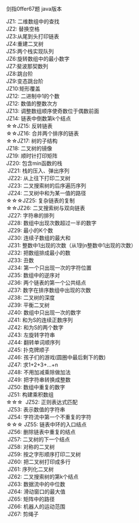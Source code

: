 剑指0ffer67题 java版本

  JZ1: 二维数组中的查找  
  JZ2: 替换空格  
  JZ3:从尾到头打印链表  
  JZ4:重建二叉树  
  JZ5:两个栈实现队列  
  JZ6:旋转数组中的最小数字  
  JZ7:斐波那契数列  
  JZ8:跳台阶  
  JZ9:变态跳台阶  
  JZ10:矩形覆盖  
  JZ12: 二进制中1的个数  
  JZ12: 数值的整数次方  
  JZ13: 调整数组顺序使奇数位于偶数前面  
  JZ14: 链表中倒数第k个结点  
☆☆JZ15: 反转链表  
☆☆JZ16: 合并两个排序的链表  
☆☆JZ17: 树的子结构  
  JZ18: 二叉树的镜像  
  JZ19: 顺时针打印矩阵  
  JZ20: 包含min函数的栈  
  JZ21: 栈的压入、弹出序列  
  JZ22: 从上往下打印二叉树  
  JZ23: 二叉搜索树的后序遍历序列  
  JZ24: 二叉树中和为某一值的路径  
☆☆☆JZ25: 复杂链表的复制  
☆☆JZ26: 二叉搜索树与双向链表  
  JZ27: 字符串的排列  
  JZ28: 数组中出现次数超过一半的数字  
  JZ29: 最小的K个数  
  JZ30: 连续子数组的最大和  
  JZ31: 整数中1出现的次数（从1到n整数中1出现的次数）  
  JZ32: 把数组排成最小的数  
  JZ33: 丑数  
  JZ34: 第一个只出现一次的字符位置  
  JZ35: 数组中的逆序对  
  JZ36: 两个链表的第一个公共结点  
  JZ37: 数字在排序数组中出现的次数  
  JZ38: 二叉树的深度  
  JZ39: 平衡二叉树  
  JZ40: 数组中只出现一次的数字  
  JZ41: 和为S的连续正数序列  
  JZ42: 和为S的两个数字  
  JZ43: 左旋转字符串  
  JZ44: 翻转单词顺序列  
  JZ45: 扑克牌顺子  
  JZ46: 孩子们的游戏(圆圈中最后剩下的数)  
  JZ47: 求1+2+3+...+n  
  JZ48: 不用加减乘除做加法  
  JZ49: 把字符串转换成整数  
  JZ50: 数组中重复的数字  
  JZ51: 构建乘积数组  
☆☆☆  JZ52: 正则表达式匹配  
  JZ53: 表示数值的字符串  
  JZ54: 字符流中第一个不重复的字符  
☆☆☆ JZ55: 链表中环的入口结点  
  JZ56: 删除链表中重复的结点  
  JZ57: 二叉树的下一个结点  
  JZ58: 对称的二叉树  
  JZ59: 按之字形顺序打印二叉树  
  JZ60: 把二叉树打印成多行  
  JZ61: 序列化二叉树  
  JZ62: 二叉搜索树的第k个结点  
  JZ63: 数据流中的中位数  
  JZ64: 滑动窗口的最大值  
  JZ65: 矩阵中的路径  
  JZ66: 机器人的运动范围  
  JZ67: 剪绳子  
